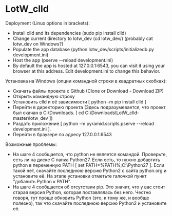 # LotW_clld
Deployment (Linux options in brackets):
- Install clld and its dependencies (sudo pip install clld)
- Change current directory to lotw_dev (cd lotw_dev/) (probably cat lotw_dev on Windows?)
- Populate the app database (python lotw_dev/scripts/initializedb.py development.ini)
- Host the app (pserve --reload development.ini)
- By default the app is hosted at 127.0.0.1:6543, you can visit it using your browser at this address. Edit development.ini to change this behavior.

Установка на Windows (опции командной строки в квадратных скобках):
- Скачать файлы проекта с Github (Clone or Download - Download ZIP)
- Открыть командную строку
- Установить clld и её зависимости [ python -m pip install clld ]
- Перейти в директорию проекта (Здесь подразумевается, что проект был скачан в С:\Downloads. [ cd C:\Downloads\LotW_clld-master\lotw_dev ])
- Раздать приложение [ python -m pyramid.scripts.pserve --reload development.ini ].
- Перейти в браузере по адресу 127.0.0.1:6543 

Возможные проблемы:
- На шаге 4 сообщается, что python не является командой. Проверьте, есть ли на диске C папка Python27. Если есть, то нужно добавтить python в переменную PATH [ set PATH=%PATH%;C:\Python27 ]. Если такой нет, скачайте последнюю версию Python2 с сайта python.org и установите её. На этапе установки отметьте галочкой пункт "добавить Python к PATH".
- На шаге 4 сообщается об отсутствии pip. Это значит, что у вас стоит старая версия Python, которая поставлялась без него. Честно говоря, тут проще обновить Python (это, к тому же, и вообще полезно), так что скачайте последнюю версию Python2 и установите её.
